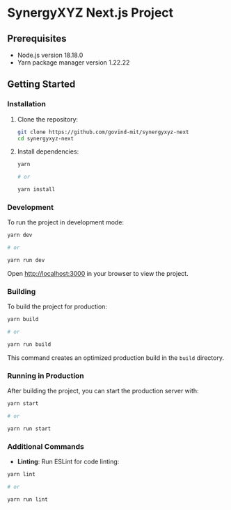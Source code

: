 # SynergyXYZ Next.js Project

## Prerequisites

- Node.js version 18.18.0
- Yarn package manager version 1.22.22

## Getting Started

### Installation

1. Clone the repository:

   ```bash
   git clone https://github.com/govind-mit/synergyxyz-next
   cd synergyxyz-next
   ```

2. Install dependencies:

   ```bash
   yarn

   # or

   yarn install
   ```

### Development

To run the project in development mode:

```bash
yarn dev

# or

yarn run dev
```

Open [http://localhost:3000](http://localhost:3000) in your browser to view the project.

### Building

To build the project for production:

```bash
yarn build

# or 

yarn run build
```

This command creates an optimized production build in the `build` directory.

### Running in Production

After building the project, you can start the production server with:

```bash
yarn start

# or 

yarn run start
```

### Additional Commands

- **Linting**: Run ESLint for code linting:

```bash
yarn lint

# or 

yarn run lint
```
